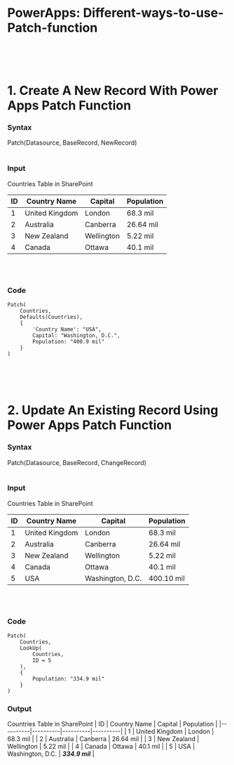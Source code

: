 # PowerApps: Different-ways-to-use-Patch-function
<br><br><br>

# 1. Create A New Record With Power Apps Patch Function

### Syntax
Patch(Datasource, BaseRecord, NewRecord)
<br><br>
### Input
Countries Table in SharePoint



| ID | Country Name | Capital | Population |
|----------|----------|----------|----------|
| 1    | United Kingdom     | London     | 68.3 mil     |
| 2    | Australia     | Canberra     | 26.64 mil     |
| 3    | New Zealand     | Wellington     | 5.22 mil     |
| 4    | Canada     | Ottawa     | 40.1 mil     |

<br><br>
### Code

```
Patch(
    Countries,
    Defaults(Countries),
    {
        'Country Name': "USA",
        Capital: "Washington, D.C.",
        Population: "400.9 mil"
    }
)
```
<br><br><br>

# 2. Update An Existing Record Using Power Apps Patch Function

### Syntax
Patch(Datasource, BaseRecord, ChangeRecord)
<br><br>
### Input
Countries Table in SharePoint




| ID | Country Name | Capital | Population |
|----------|----------|----------|----------|
| 1    | United Kingdom     | London     | 68.3 mil     |
| 2    | Australia     | Canberra     | 26.64 mil     |
| 3    | New Zealand     | Wellington     | 5.22 mil     |
| 4    | Canada     | Ottawa     | 40.1 mil     |
| 5    | USA     | Washington, D.C.     | 400.10 mil     |

<br><br>
### Code

```
Patch(
    Countries,
    LookUp(
        Countries,
        ID = 5
    ),
    {
        Population: "334.9 mil"
    }
)
```
### Output
Countries Table in SharePoint
| ID | Country Name | Capital | Population |
|----------|----------|----------|----------|
| 1    | United Kingdom     | London     | 68.3 mil     |
| 2    | Australia     | Canberra     | 26.64 mil     |
| 3    | New Zealand     | Wellington     | 5.22 mil     |
| 4    | Canada     | Ottawa     | 40.1 mil     |
| 5    | USA     | Washington, D.C.     | ***334.9 mil***   |
